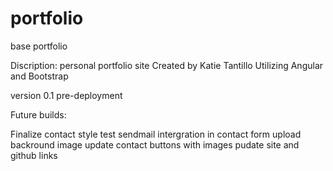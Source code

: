# portfolio
base portfolio

Discription: personal portfolio site 
Created by Katie Tantillo
Utilizing Angular and Bootstrap

version 0.1 pre-deployment 

Future builds: 

Finalize contact style 
test sendmail intergration in contact form 
upload backround image 
update contact buttons with images 
pudate site and github links 

